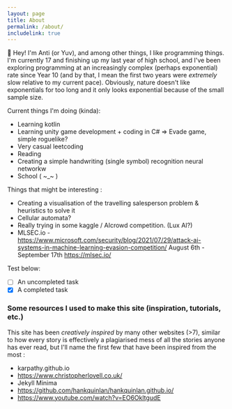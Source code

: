 ```yaml
---
layout: page
title: About
permalink: /about/
includelink: true
---
```



<!-- # WIP  -->
<!-- Unfortunately, I've had to hunt most extra-curricular projects and experiences as I've never really had anyone who pushed me, encouraged me, to do things that would bring me outside my comfort zone and force me to learn, evolve. For instance, nobody told me to make a site. Nobody introduced me to programming or gamemaking or AI. And to those in a similar boat; respect. It's not easy when there's nobody else to talk about your projects to, right? 

Of course, people that have been encouraged by a teacher or family member or friend will have faced their own struggles too (ofc). I have partially being taught -- by a rigid school system that somehow took the fun and creativity out of coding in grades 9 onwards, but it was very superficial and we really didn't do anything past booleans and conditionals for the most part. Trust in school to do that, huh?

But the thing I love about computers and programming is that, it doesn't care. What a computer is designed to do is logical operations, and in these operations lies the means of effectively unlimited creativity. It doesn't care whether you're disabled, academic, have 50 prestigious titles or are a 12 year old located in some rural part of Africa. Build it, program it, and it will happen.
The *potential* of creation is simply a great attractor to me.
 -->

👋 Hey! I'm Anti (or Yuv), and among other things, I like programming things. I'm currently 17 and finishing up my last year of high school, and I've been exploring programming at an increasingly complex (perhaps exponential) rate since Year 10 (and by that, I mean the first two years were *extremely* slow relative to my current pace). Obviously, nature doesn't like exponentials for too long and it only looks exponential because of the small sample size.


Current things I'm doing (kinda):
- Learning kotlin
- Learning unity game development + coding in C# => Evade game, simple roguelike?
- Very casual leetcoding
- Reading
- Creating a simple handwriting (single symbol) recognition neural networkw
- School ( ~_~ ) 


Things that might be interesting :
- Creating a visualisation of the travelling salesperson problem & heuristics to solve it 
- Cellular automata?
- Really trying in some kaggle / AIcrowd competition. (Lux AI?)
- MLSEC.io - https://www.microsoft.com/security/blog/2021/07/29/attack-ai-systems-in-machine-learning-evasion-competition/ August 6th - September 17th
https://mlsec.io/


Test below:
 - [ ] An uncompleted task
- [x] A completed task

<!-- I'd like to minimise the number of regrets I have during my lifetime. I have some goals I'd like to achieve, so that's what I'm aiming for.

This website was created around February 2021 after some re-prioritising of goals. This site was built from scratch, following tutorials and *creative inspiration* from multiple other sites, as well as my own code + personal twists to things. Some of the canvas creations are mine, some aren't. All required effort to learn + implement (turns out learning a new language isn't that bad!). As someone who's dabbled in novel creating, it astounds me how much your own 'creativity' is lowkey just plagiarising off 200 different sources (and you notice it in every other text then). 

You'll notice that some of the blog posts are pre-2021. Those are the original dates that I had explored that concepts -- most recent date touched is shown inside the article.

If you're here for professional reasons, check out my skills / projects / blog posts.

If you're here to potentially learn, or to see someone else's experiences with something, check out the non-professional blog section. I've written about a few things which I'm quite pleased with, so check it out :). In there, you'll find some nice morals or lessons to learn, some tips for living and enjoying the limited time of consciousness you have. Sometimes I go into a bit of a philosophical tangent too, so there's that if you want. Obviously, you don't have to take away any topics, but just try playing around with them in your head: adapt the ideas to your model of reality -- evaluate it against your own, change what works and what doesn't. 


//////

This website has started in February 2021, after I re-organised my life priorities & goals in January of 2021. Before this, I didn't really do any extra-curriculum things and instead let time drag me around as it wished. Now, I at least try to do things that I think are meaningful or fun. Maybe I will fail, but I'll at least try, which is probably more than what some could say.
	
	I'll consider 2021 to be the first year where I actually began delving into programming as more than just a school subject (which we barely learnt anything from). 
	
	I.e as of 2021, I am a 0 year old programmer. In 2022, I'll be a 1 year old programmer :D 
	
	If you want my experience as a programmer:
	 2017: Introduced to html as a thing - made a really bad website for our school assessment (no deployment, just html & css).
	 2018: Introduced to python - if statements, bools.
	 2019 - Gamemaker games (oh hey, it's Frame of War :o)
	 2020 - Understood what functions were, did some at-home research.
Year 2021 - Began delving into AI - starting from Kaggle's AI course and onwards. (My skills have already increased dramatically from the beginning of this year)
///// -->


### Some resources I used to make this site (inspiration, tutorials, etc.)

This site has been <em> creatively inspired </em> by many other websites (>7), similar to how every story is effectively a plagiarised mess of all the stories anyone has ever read, but I'll name the first few that have been inspired from the most :
- karpathy.github.io
- https://www.christopherlovell.co.uk/
-  Jekyll Minima 
-  https://github.com/hankquinlan/hankquinlan.github.io/
- https://www.youtube.com/watch?v=EO6OkltgudE


